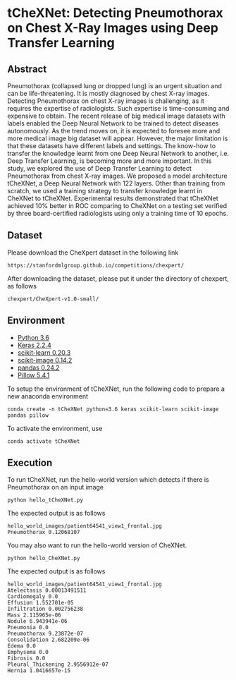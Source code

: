 # tCheXNet: Detecting Pneumothorax on Chest X-Ray Images using Deep Transfer Learning

## Abstract
Pneumothorax (collapsed lung or dropped lung) is an urgent situation and can be life-threatening. It is mostly diagnosed by chest X-ray images. Detecting Pneumothorax on chest X-ray images is challenging, as it requires the expertise of radiologists. Such expertise is time-consuming and expensive to obtain. The recent release of big medical image datasets with labels enabled the Deep Neural Network to be trained to detect diseases autonomously. As the trend moves on, it is expected to foresee more and more medical image big dataset will appear. However, the major limitation is that these datasets have different labels and settings. The know-how to transfer the knowledge learnt from one Deep Neural Network to another, i.e. Deep Transfer Learning, is becoming more and more important. In this study, we explored the use of Deep Transfer Learning to detect Pneumothorax from chest X-ray images. We proposed a model architecture tCheXNet, a Deep Neural Network with 122 layers. Other than training from scratch, we used a training strategy to transfer knowledge learnt in CheXNet to tCheXNet. Experimental results demonstrated that tCheXNet achieved 10% better  in ROC comparing to CheXNet on a testing set verified by three board-certified radiologists using only a training time of 10 epochs.

## Dataset
Please download the CheXpert dataset in the following link
```
https://stanfordmlgroup.github.io/competitions/chexpert/
```
After downloading the dataset, please put it under the directory of chexpert, as follows
```
chexpert/CheXpert-v1.0-small/
```

## Environment
* [Python 3.6](https://www.python.org/downloads/)
* [Keras 2.2.4](https://keras.io)
* [scikit-learn 0.20.3](https://scikit-learn.org/stable/index.html)
* [scikit-image 0.14.2](https://scikit-image.org/)
* [pandas 0.24.2](https://pandas.pydata.org/)
* [Pillow 5.4.1](https://pillow.readthedocs.io/en/stable/)


To setup the environment of tCheXNet, run the following code to prepare a new anaconda environment

```
conda create -n tCheXNet python=3.6 keras scikit-learn scikit-image pandas pillow
```

To activate the environment, use

```
conda activate tCheXNet
```

## Execution
To run tCheXNet, run the hello-world version which detects if there is Pneumothorax on an input image

```
python hello_tCheXNet.py
```

The expected output is as follows

```
hello_world_images/patient64541_view1_frontal.jpg
Pneumothorax 0.12068107
```

You may also want to run the hello-world version of CheXNet.

```
python hello_CheXNet.py
```

The expected output is as follows

```
hello_world_images/patient64541_view1_frontal.jpg
Atelectasis 0.00013491511
Cardiomegaly 0.0
Effusion 1.552701e-05
Infiltration 0.002756238
Mass 2.115965e-06
Nodule 6.943941e-06
Pneumonia 0.0
Pneumothorax 9.23872e-07
Consolidation 2.682209e-06
Edema 0.0
Emphysema 0.0
Fibrosis 0.0
Pleural_Thickening 2.9556912e-07
Hernia 1.0416657e-15
```

